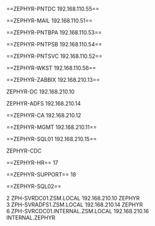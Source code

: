 
==ZEPHYR-PNTDC 192.168.110.55==

==ZEPHYR-MAIL 192.168.110.51==

==ZEPHYR-PNTBPA 192.168.110.53==

==ZEPHYR-PNTPSB 192.168.110.54==

==ZEPHYR-PNTSVC 192.168.110.52==

==ZEPHYR-WKST 192.168.110.56==

==ZEPHYR-ZABBIX 192.168.210.13==

ZEPHYR-DC 192.168.210.10

ZEPHYR-ADFS 192.168.210.14

==ZEPHYR-CA 192.168.210.12

==ZEPHYR-MGMT 192.168.210.11==

==ZEPHYR-SQL01 192.168.210.15==

ZEPHYR-CDC

==ZEPHYR-HR== 17

==ZEPHYR-SUPPORT== 18

==ZEPHYR-SQL02==

   
 2 ZPH-SVRDC01.ZSM.LOCAL           192.168.210.10 ZEPHYR         
 3 ZPH-SVRADFS1.ZSM.LOCAL          192.168.210.14 ZEPHYR             
 6 ZPH-SVRCDC01.INTERNAL.ZSM.LOCAL 192.168.210.16 INTERNAL.ZEPHYR